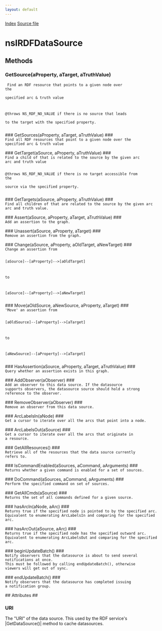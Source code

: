```yaml
---
layout: default
---
```

<div id='links'><a href="../index.html">Index</a>
<a href="http://dxr.mozilla.org/mozilla-central/source/rdf/base/nsIRDFDataSource.idl">Source file</a>
</div>

# nsIRDFDataSource #

## Methods ##

### GetSource(aProperty, aTarget, aTruthValue) ###
<code> Find an RDF resource that points to a given node over the  
specified arc & truth value  
  
@throws NS_RDF_NO_VALUE if there is no source that leads  
to the target with the specified property.  
  
</code>
### GetSources(aProperty, aTarget, aTruthValue) ###
<code>  
Find all RDF resources that point to a given node over the  
specified arc & truth value  
  
</code>
### GetTarget(aSource, aProperty, aTruthValue) ###
<code>  
Find a child of that is related to the source by the given arc  
arc and truth value  
  
@throws NS_RDF_NO_VALUE if there is no target accessible from the  
source via the specified property.  
  
</code>
### GetTargets(aSource, aProperty, aTruthValue) ###
<code>  
Find all children of that are related to the source by the given arc  
arc and truth value.  
  
</code>
### Assert(aSource, aProperty, aTarget, aTruthValue) ###
<code>  
Add an assertion to the graph.  
  
</code>
### Unassert(aSource, aProperty, aTarget) ###
<code>  
Remove an assertion from the graph.  
  
</code>
### Change(aSource, aProperty, aOldTarget, aNewTarget) ###
<code>  
Change an assertion from  
  
  [aSource]--[aProperty]-->[aOldTarget]  
  
to  
  
  [aSource]--[aProperty]-->[aNewTarget]  
  
</code>
### Move(aOldSource, aNewSource, aProperty, aTarget) ###
<code>  
'Move' an assertion from  
  
  [aOldSource]--[aProperty]-->[aTarget]  
  
to  
  
  [aNewSource]--[aProperty]-->[aTarget]  
  
</code>
### HasAssertion(aSource, aProperty, aTarget, aTruthValue) ###
<code>  
Query whether an assertion exists in this graph.  
  
</code>
### AddObserver(aObserver) ###
<code>  
Add an observer to this data source. If the datasource  
supports observers, the datasource source should hold a strong  
reference to the observer.  
  
</code>
### RemoveObserver(aObserver) ###
<code>  
Remove an observer from this data source.  
  
</code>
### ArcLabelsIn(aNode) ###
<code>  
Get a cursor to iterate over all the arcs that point into a node.  
  
</code>
### ArcLabelsOut(aSource) ###
<code>  
Get a cursor to iterate over all the arcs that originate in  
a resource.  
  
</code>
### GetAllResources() ###
<code>  
Retrieve all of the resources that the data source currently  
refers to.  
  
</code>
### IsCommandEnabled(aSources, aCommand, aArguments) ###
<code>  
Returns whether a given command is enabled for a set of sources.   
  
</code>
### DoCommand(aSources, aCommand, aArguments) ###
<code>  
Perform the specified command on set of sources.  
  
</code>
### GetAllCmds(aSource) ###
<code>  
Returns the set of all commands defined for a given source.  
  
</code>
### hasArcIn(aNode, aArc) ###
<code>  
Returns true if the specified node is pointed to by the specified arc.  
Equivalent to enumerating ArcLabelsIn and comparing for the specified arc.  
  
</code>
### hasArcOut(aSource, aArc) ###
<code>  
Returns true if the specified node has the specified outward arc.  
Equivalent to enumerating ArcLabelsOut and comparing for the specified arc.  
  
</code>
### beginUpdateBatch() ###
<code>  
Notify observers that the datasource is about to send several  
notifications at once.  
This must be followed by calling endUpdateBatch(), otherwise  
viewers will get out of sync.  
  
</code>
### endUpdateBatch() ###
<code>  
Notify observers that the datasource has completed issuing  
a notification group.  
  
</code>
## Attributes ##

### URI ###
 The "URI" of the data source. This used by the RDF service's  
|GetDataSource()| method to cache datasources.  
  
